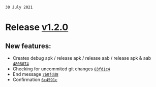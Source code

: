 `30 July 2021`
# Release [v1.2.0](https://github.com/TryphonX/react-native-build-manager/compare/v1.1.3...v1.2.0)

## New features:

- Creates debug apk / release apk / release aab / release apk & aab [`4808074`](https://github.com/TryphonX/react-native-build-manager/commit/4808074353fe342074ef6c44d7ec05706e35ff75)
- Checking for uncommited git changes [`83fd1c4`](https://github.com/TryphonX/react-native-build-manager/commit/83fd1c437d64a27310d1f91f52917ff0a378e2c5)
- End message [`7b0fdd8`](https://github.com/TryphonX/react-native-build-manager/commit/7b0fdd80eb0a674e22177d1105c53df97a5085a5)
- Confirmation [`6c4591c`](https://github.com/TryphonX/react-native-build-manager/commit/6c4591cc088622d3c50249802795f33ee0072559)
